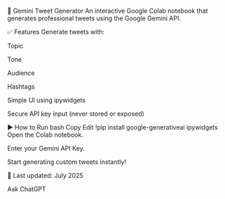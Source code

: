 🚀 Gemini Tweet Generator
An interactive Google Colab notebook that generates professional tweets using the Google Gemini API.

✅ Features
Generate tweets with:

Topic

Tone

Audience

Hashtags

Simple UI using ipywidgets

Secure API key input (never stored or exposed)

▶ How to Run
bash
Copy
Edit
!pip install google-generativeai ipywidgets
Open the Colab notebook.

Enter your Gemini API Key.

Start generating custom tweets instantly!

📅 Last updated: July 2025











Ask ChatGPT
